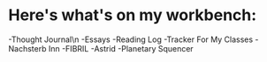 # Here's what's on my workbench:

-Thought Journal\n
-Essays
-Reading Log
-Tracker For My Classes
-Nachsterb Inn
-FIBRIL
-Astrid
-Planetary Squencer
